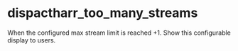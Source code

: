 # dispactharr_too_many_streams
When the configured max stream limit is reached +1. Show this configurable display to users.
